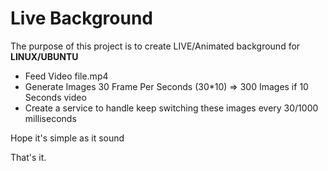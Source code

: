 # Live Background

The purpose of this project is to create LIVE/Animated background for **LINUX/UBUNTU**

- Feed Video file.mp4
- Generate Images 30 Frame Per Seconds (30*10) => 300 Images if 10 Seconds video
- Create a service to handle keep switching these images every 30/1000 milliseconds

Hope it's simple as it sound

That's it.